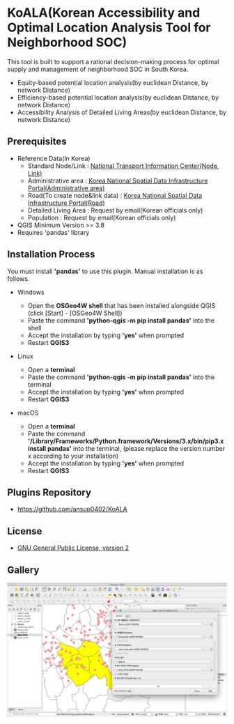 KoALA(Korean Accessibility and Optimal Location Analysis Tool for Neighborhood SOC)
=============================
This tool is built to support a rational decision-making process for optimal supply and management of neighborhood SOC in South Korea.
- Equity-based potential location analysis(by euclidean Distance, by network Distance)
- Efficiency-based potential location analysis(by euclidean Distance, by network Distance)
- Accessibility Analysis of Detailed Living Areas(by euclidean Distance, by network Distance)

Prerequisites
------------------------------
- Reference Data(In Korea)
    * Standard Node/Link : [National Transport Information Center(Node, Link)](http://nodelink.its.go.kr/data/data01.aspx)
    * Administrative area : [Korea National Spatial Data Infrastructure Portal(Administrative area)](http://data.nsdi.go.kr/dataset/15144)
    * Road(To create node&link data) : [Korea National Spatial Data Infrastructure Portal(Road)](http://data.nsdi.go.kr/dataset/12902) 
    * Detailed Living Area : Request by email(Korean officials only) 
    * Population : Request by email(Korean officials only) 
- QGIS Minimum Version >= 3.8
- Requires 'pandas' library
     
Installation Process
------------------------------
You must install **'pandas'** to use this plugin. Manual installation is as follows.

- Windows
    * Open the **OSGeo4W shell** that has been installed alongside QGIS (click [Start] - [OSGeo4W Shell])
    * Paste the command **'python-qgis -m pip install pandas'** into the shell
    * Accept the installation by typing **'yes'** when prompted
    * Restart **QGIS3**

- Linux
    * Open a **terminal**
    * Paste the command **'python-qgis -m pip install pandas'** into the terminal
    * Accept the installation by typing **'yes'** when prompted
    * Restart **QGIS3**

- macOS
    * Open a **terminal**
    * Paste the command **'/Library/Frameworks/Python.framework/Versions/3.x/bin/pip3.x install pandas'** into the terminal, (please replace the version number x according to your installation)
    * Accept the installation by typing **'yes'** when prompted
    * Restart **QGIS3**


Plugins Repository
------------------------------
- https://github.com/ansup0402/KoALA


License
------------------------------
 - [GNU General Public License, version 2](https://www.gnu.org/licenses/old-licenses/gpl-2.0.en.html)


Gallery
------------------------------
![screenshot](img/gallery01.png?width=800)
